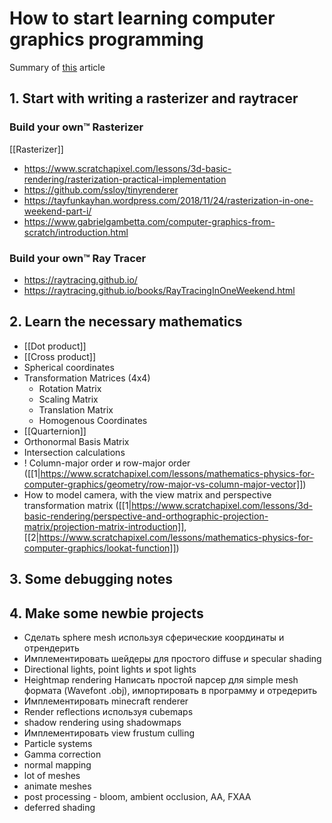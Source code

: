 # How to start learning computer graphics programming

Summary of [this](https://erkaman.github.io/posts/beginner_computer_graphics.html) article

## 1. Start with writing a rasterizer and raytracer

### Build your own™ Rasterizer

[[Rasterizer]]

* https://www.scratchapixel.com/lessons/3d-basic-rendering/rasterization-practical-implementation
* https://github.com/ssloy/tinyrenderer
* https://tayfunkayhan.wordpress.com/2018/11/24/rasterization-in-one-weekend-part-i/
* https://www.gabrielgambetta.com/computer-graphics-from-scratch/introduction.html

### Build your own™ Ray Tracer

* https://raytracing.github.io/
* https://raytracing.github.io/books/RayTracingInOneWeekend.html


## 2. Learn the necessary mathematics

* [[Dot product]]
* [[Cross product]]
* Spherical coordinates
* Transformation Matrices (4x4)
	* Rotation Matrix
	* Scaling Matrix
	* Translation Matrix
	* Homogenous Coordinates
* [[Quarternion]]
* Orthonormal Basis Matrix
* Intersection calculations
* ! Column-major order и row-major order ([[1|https://www.scratchapixel.com/lessons/mathematics-physics-for-computer-graphics/geometry/row-major-vs-column-major-vector]])
* How to model camera, with the view matrix and perspective transformation matrix ([[1|https://www.scratchapixel.com/lessons/3d-basic-rendering/perspective-and-orthographic-projection-matrix/projection-matrix-introduction]], [[2|https://www.scratchapixel.com/lessons/mathematics-physics-for-computer-graphics/lookat-function]])


## 3. Some debugging notes

## 4. Make some newbie projects

* Сделать sphere mesh используя сферические координаты и отрендерить
* Имплементировать шейдеры для простого diffuse и specular shading
* Directional lights, point lights и spot lights
* Heightmap rendering
Написать простой парсер для simple mesh формата (Wavefont .obj), импортировать в программу и отредерить
* Имплементировать minecraft renderer
* Render reflections используя cubemaps
* shadow rendering using shadowmaps
* Имплементировать view frustum culling
* Particle systems
* Gamma correction
* normal mapping
* lot of meshes
* animate meshes
* post processing - bloom, ambient occlusion, AA, FXAA
* deferred shading

